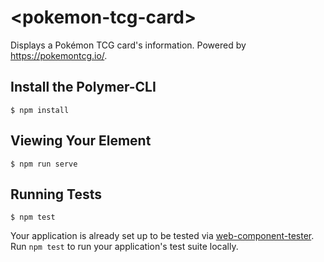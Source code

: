 # \<pokemon-tcg-card\>

Displays a Pokémon TCG card's information. Powered by https://pokemontcg.io/.

## Install the Polymer-CLI

```
$ npm install
```

## Viewing Your Element

```
$ npm run serve
```

## Running Tests

```
$ npm test
```

Your application is already set up to be tested via
[web-component-tester](https://github.com/Polymer/web-component-tester). Run
`npm test` to run your application's test suite locally.
